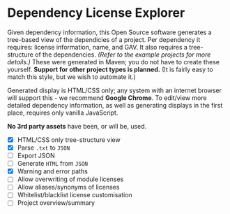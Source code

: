 # Dependency License Explorer
Given dependency information, this Open Source software generates a tree-based view of the dependicies of a project. 
Per dependency it requires: license information, name, and GAV. It also requires a tree-structure of the dependencies. *(Refer to the example projects for more details.)* These were generated in Maven; you do not have to create these yourself. **Support for other project types is planned.** (It is fairly easy to match this style, but we wish to automate it.)

Generated display is HTML/CSS only; any system with an internet browser will support this - we recommend **Google Chrome**. To edit/view more detailed dependency information, as well as generating displays in the first place, requires only vanilla JavaScript. 

**No 3rd party assets** have been, or will be, used.

- [x] HTML/CSS only tree-structure view
- [x] Parse `.txt` to `JSON`
- [ ] Export JSON
- [ ] Generate `HTML` from `JSON`
- [x] Warning and error paths
- [ ] Allow overwriting of module licenses
- [ ] Allow aliases/synonyms of licenses
- [ ] Whitelist/blacklist license customisation
- [ ] Project overview/summary
